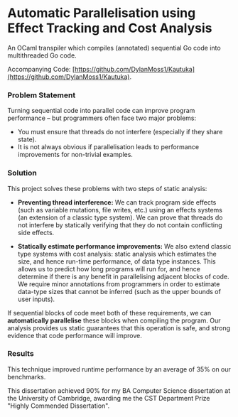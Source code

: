 # Automatic Parallelisation using Effect Tracking and Cost Analysis

An OCaml transpiler which compiles (annotated) sequential Go code into multithreaded Go code.

Accompanying Code: [https://github.com/DylanMoss1/Kautuka](https://github.com/DylanMoss1/Kautuka).

### Problem Statement

Turning sequential code into parallel code can improve program performance – but programmers often face two major problems: 
- You must ensure that threads do not interfere (especially if they share state).
- It is not always obvious if parallelisation leads to performance improvements for non-trivial examples.

### Solution

This project solves these problems with two steps of static analysis: 
- **Preventing thread interference:** We can track program side effects (such as variable mutations, file writes, etc.) using an effects systems (an extension of a classic type system). We can prove that threads do not interfere by statically verifying that they do not contain conflicting side effects.

- **Statically estimate performance improvements:** We also extend classic type systems with cost analysis: static analysis which estimates the size, and hence run-time performance, of data type instances. This allows us to predict how long programs will run for, and hence determine if there is any benefit in parallelising adjacent blocks of code. We require minor annotations from programmers in order to estimate data-type sizes that cannot be inferred (such as the upper bounds of user inputs).

If sequential blocks of code meet both of these requirements, we can **automatically parallelise** these blocks when compiling the program. Our analysis provides us static guarantees that this operation is safe, and strong evidence that code performance will improve.

### Results

This technique improved runtime performance by an average of 35% on our benchmarks.

This dissertation achieved 90% for my BA Computer Science dissertation at the University of Cambridge, awarding me the CST Department Prize "Highly Commended Dissertation".
